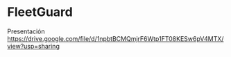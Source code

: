 # FleetGuard

Presentación https://drive.google.com/file/d/1npbtBCMQmjrF6Wtp1FT08KESw6pV4MTX/view?usp=sharing
